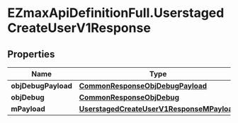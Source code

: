 # EZmaxApiDefinitionFull.UserstagedCreateUserV1Response

## Properties

Name | Type | Description | Notes
------------ | ------------- | ------------- | -------------
**objDebugPayload** | [**CommonResponseObjDebugPayload**](CommonResponseObjDebugPayload.md) |  | 
**objDebug** | [**CommonResponseObjDebug**](CommonResponseObjDebug.md) |  | [optional] 
**mPayload** | [**UserstagedCreateUserV1ResponseMPayload**](UserstagedCreateUserV1ResponseMPayload.md) |  | 


